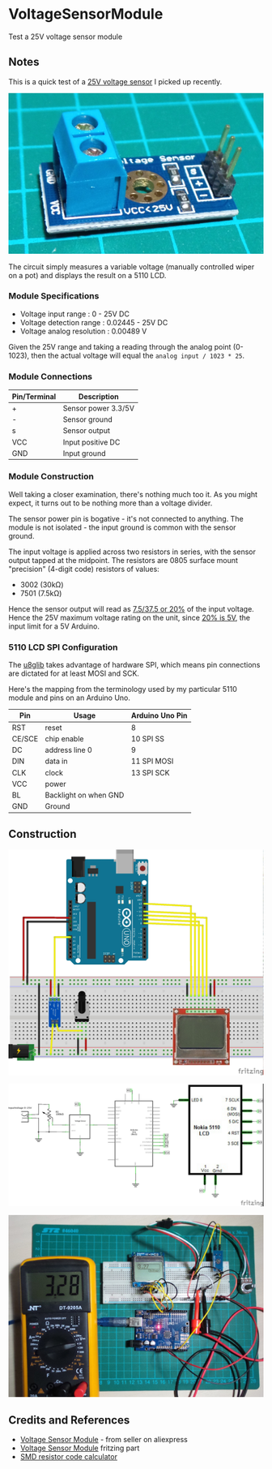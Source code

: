 # VoltageSensorModule

Test a 25V voltage sensor module

## Notes

This is a quick test of a
[25V voltage sensor](http://www.aliexpress.com/item/Standard-Voltage-Sensor-Module-Test-Electronic-Bricks-For-Robot-For-Arduino/32265558651.html)
I picked up recently.

![Module](./assets/module.jpg?raw=true)

The circuit simply measures a variable voltage (manually controlled wiper on a pot) and displays the result on a 5110 LCD.


### Module Specifications

* Voltage input range : 0 - 25V DC
* Voltage detection range : 0.02445 - 25V DC
* Voltage analog resolution : 0.00489 V

Given the 25V range and taking a reading through the analog point (0-1023), then the
actual voltage will equal the `analog input / 1023 * 25`.

### Module Connections

| Pin/Terminal | Description         |
|--------------|---------------------|
| +            | Sensor power 3.3/5V |
| -            | Sensor ground       |
| s            | Sensor output       |
| VCC          | Input positive DC   |
| GND          | Input ground        |

### Module Construction

Well taking a closer examination, there's nothing much too it. As you might expect,
it turns out to be nothing more than a voltage divider.

The sensor power pin is bogative - it's not connected to anything.
The module is not isolated - the input ground is common with the sensor ground.

The input voltage is applied across two resistors in series, with the sensor output tapped at the midpoint.
The resistors are 0805 surface mount "precision" (4-digit code) resistors of values:
* 3002 (30kΩ)
* 7501 (7.5kΩ)

Hence the sensor output will read as [7.5/37.5 or 20%](http://www.wolframalpha.com/input/?i=7.5k%CE%A9%2F37.5k%CE%A9)
of the input voltage. Hence the 25V maximum voltage rating on the unit, since
[20% is 5V](http://www.wolframalpha.com/input/?i=7.5k%CE%A9%2F37.5k%CE%A9+*+25V), the input limit for a 5V Arduino.


### 5110 LCD SPI Configuration

The [u8glib](https://github.com/olikraus/u8glib) takes advantage of hardware SPI, which means
pin connections are dictated for at least MOSI and SCK.

Here's the mapping from the terminology used by my particular 5110 module and pins on an Arduino Uno.

| Pin    | Usage                 | Arduino Uno Pin |
|--------|-----------------------|-----------------|
| RST    | reset                 | 8               |
| CE/SCE | chip enable           | 10 SPI SS       |
| DC     | address line 0        | 9               |
| DIN    | data in               | 11 SPI MOSI     |
| CLK    | clock                 | 13 SPI SCK      |
| VCC    | power                 |                 |
| BL     | Backlight on when GND |                 |
| GND    | Ground                |                 |


## Construction

![Breadboard](./assets/VoltageSensorModule_bb.jpg?raw=true)

![The Schematic](./assets/VoltageSensorModule_schematic.jpg?raw=true)

![The Build](./assets/VoltageSensorModule_build.jpg?raw=true)

## Credits and References
* [Voltage Sensor Module](http://www.aliexpress.com/item/Standard-Voltage-Sensor-Module-Test-Electronic-Bricks-For-Robot-For-Arduino/32265558651.html) - from seller on aliexpress
* [Voltage Sensor Module](../../FritzingParts/VoltageSensorModule) fritzing part
* [SMD resistor code calculator](http://www.hobby-hour.com/electronics/smdcalc.php)
